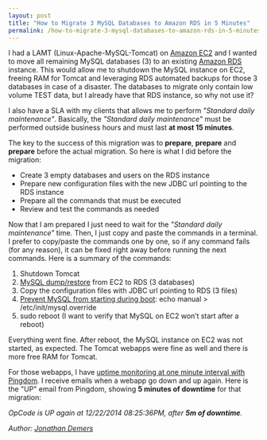 ```yaml
---
layout: post
title: "How to Migrate 3 MySQL Databases to Amazon RDS in 5 Minutes"
permalink: /how-to-migrate-3-mysql-databases-to-amazon-rds-in-5-minutes/
---
```


I had a LAMT (Linux-Apache-MySQL-Tomcat) on [Amazon EC2](https://aws.amazon.com/ec2/) and I wanted to move all remaining MySQL databases (3) to an existing [Amazon RDS](https://aws.amazon.com/rds/) instance. This would allow me to shutdown the MySQL instance on EC2, freeing RAM for Tomcat and leveraging RDS automated backups for those 3 databases in case of a disaster. The databases to migrate only contain low volume TEST data, but I already have that RDS instance, so why not use it?

I also have a SLA with my clients that allows me to perform *"Standard daily maintenance"*. Basically, the *"Standard daily maintenance"* must be performed outside business hours and must last **at most 15 minutes**.

The key to the success of this migration was to **prepare**, **prepare** and **prepare** before the actual migration. So here is what I did before the migration:

- Create 3 empty databases and users on the RDS instance
- Prepare new configuration files with the new JDBC url pointing to the RDS instance
- Prepare all the commands that must be executed
- Review and test the commands as needed

Now that I am prepared I just need to wait for the *"Standard daily maintenance"* time. Then, I just copy and paste the commands in a terminal. I prefer to copy/paste the commands one by one, so if any command fails (for any reason), it can be fixed right away before running the next commands. Here is a summary of the commands:

1. Shutdown Tomcat
1. [MySQL dump/restore](https://www.thegeekstuff.com/2008/09/backup-and-restore-mysql-database-using-mysqldump/) from EC2 to RDS (3 databases)
1. Copy the configuration files with JDBC url pointing to RDS (3 files)
1. [Prevent MySQL from starting during boot](https://askubuntu.com/questions/40072/how-to-stop-apache2-mysql-from-starting-automatically-as-computer-starts): echo manual > /etc/init/mysql.override
1. sudo reboot (I want to verify that MySQL on EC2 won’t start after a reboot)

Everything went fine. After reboot, the MySQL instance on EC2 was not started, as expected. The Tomcat webapps were fine as well and there is more free RAM for Tomcat.

For those webapps, I have [uptime monitoring at one minute interval with Pingdom](https://www.pingdom.com/). I receive emails when a webapp go down and up again. Here is the "UP" email from Pingdom, showing **5 minutes of downtime** for that migration:

*OpCode is UP again at 12/22/2014 08:25:36PM, after **5m of downtime**.*

*Author: [Jonathan Demers](https://www.linkedin.com/in/jonathan-demers-ing "Jonathan Demers")*